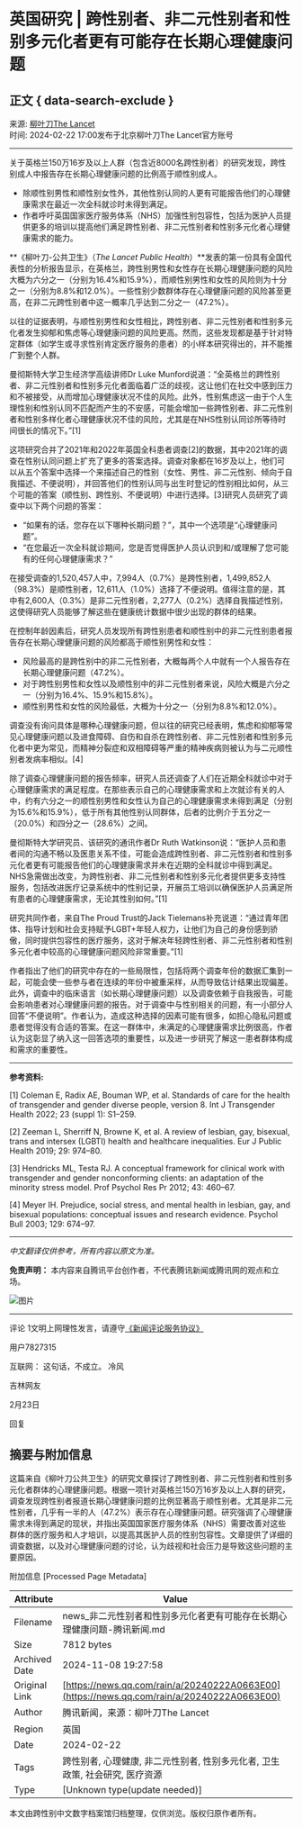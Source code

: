 # 英国研究 | 跨性别者、非二元性别者和性别多元化者更有可能存在长期心理健康问题

## 正文 { data-search-exclude }


来源: [柳叶刀The Lancet](https://news.qq.com/omn/author/8QMd33tb6YwUvDvc)  
时间: 2024-02-22 17:00发布于北京柳叶刀The Lancet官方账号

---

关于英格兰150万16岁及以上人群（包含近8000名跨性别者）的研究发现，跨性别成人中报告存在长期心理健康问题的比例高于顺性别成人。

- 除顺性别男性和顺性别女性外，其他性别认同的人更有可能报告他们的心理健康需求在最近一次全科就诊时未得到满足。
- 作者呼吁英国国家医疗服务体系（NHS）加强性别包容性，包括为医护人员提供更多的培训以提高他们满足跨性别者、非二元性别者和性别多元化者心理健康需求的能力。

**《柳叶刀-公共卫生》（_The Lancet Public Health_）**发表的第一份具有全国代表性的分析报告显示，在英格兰，跨性别男性和女性存在长期心理健康问题的风险大概为六分之一（分别为16.4%和15.9%），而顺性别男性和女性的风险则为十分之一（分别为8.8%和12.0%）。一些性别少数群体存在心理健康问题的风险甚至更高，在非二元跨性别者中这一概率几乎达到二分之一（47.2%）。

以往的证据表明，与顺性别男性和女性相比，跨性别者、非二元性别者和性别多元化者发生抑郁和焦虑等心理健康问题的风险更高。然而，这些发现都是基于针对特定群体（如学生或寻求性别肯定医疗服务的患者）的小样本研究得出的，并不能推广到整个人群。

曼彻斯特大学卫生经济学高级讲师Dr Luke Munford说道：“全英格兰的跨性别者、非二元性别者和性别多元化者面临着广泛的歧视，这让他们在社交中感到压力和不被接受，从而增加心理健康状况不佳的风险。此外，性别焦虑这一由于个人生理性别和性别认同不匹配而产生的不安感，可能会增加一些跨性别者、非二元性别者和性别多样化者心理健康状况不佳的风险，尤其是在NHS性别认同诊所等待时间很长的情况下。”\[1\]

这项研究合并了2021年和2022年英国全科患者调查\[2\]的数据，其中2021年的调查在性别认同问题上扩充了更多的答案选择。调查对象都在16岁及以上，他们可以从五个答案中选择一个来描述自己的性别（女性、男性、非二元性别、倾向于自我描述、不便说明），并回答他们的性别认同与出生时登记的性别相比如何，从三个可能的答案（顺性别、跨性别、不便说明）中进行选择。\[3\]研究人员研究了调查中以下两个问题的答案：

- “如果有的话，您存在以下哪种长期问题？”，其中一个选项是“心理健康问题”。
- “在您最近一次全科就诊期间，您是否觉得医护人员认识到和/或理解了您可能有的任何心理健康需求？”

在接受调查的1,520,457人中，7,994人（0.7%）是跨性别者，1,499,852人（98.3%）是顺性别者，12,611人（1.0%）选择了不便说明。值得注意的是，其中有2,600人（0.3%）是非二元性别者，2,277人（0.2%）选择自我描述性别，这使得研究人员能够了解这些在健康统计数据中很少出现的群体的结果。

在控制年龄因素后，研究人员发现所有跨性别患者和顺性别中的非二元性别患者报告存在长期心理健康问题的风险都高于顺性别男性和女性：

- 风险最高的是跨性别中的非二元性别者，大概每两个人中就有一个人报告存在长期心理健康问题（47.2%）。
- 对于跨性别男性和女性以及顺性别中的非二元性别者来说，风险大概是六分之一（分别为16.4%、15.9%和15.8%）。
- 顺性别男性和女性的风险最低，大概为十分之一（分别为8.8%和12.0%）。

调查没有询问具体是哪种心理健康问题，但以往的研究已经表明，焦虑和抑郁等常见心理健康问题以及进食障碍、自伤和自杀在跨性别者、非二元性别者和性别多元化者中更为常见，而精神分裂症和双相障碍等严重的精神疾病则被认为与二元顺性别者发病率相似。\[4\]

除了调查心理健康问题的报告频率，研究人员还调查了人们在近期全科就诊中对于心理健康需求的满足程度。在那些表示自己的心理健康需求和上次就诊有关的人中，约有六分之一的顺性别男性和女性认为自己的心理健康需求未得到满足（分别为15.6%和15.9%），低于所有其他性别认同群体，后者的比例介于五分之一（20.0%）和四分之一（28.6%）之间。

曼彻斯特大学研究员、该研究的通讯作者Dr Ruth Watkinson说：“医护人员和患者间的沟通不畅以及医患关系不佳，可能会造成跨性别者、非二元性别者和性别多元化者更有可能报告他们的心理健康需求并未在近期的全科就诊中得到满足。NHS急需做出改变，为跨性别者、非二元性别者和性别多元化者提供更多支持性服务，包括改进医疗记录系统中的性别记录，开展员工培训以确保医护人员满足所有患者的心理健康需求，无论其性别如何。”\[1\]

研究共同作者，来自The Proud Trust的Jack Tielemans补充说道：“通过青年团体、指导计划和社会支持赋予LGBT+年轻人权力，让他们为自己的身份感到骄傲，同时提供包容性的医疗服务，这对于解决年轻跨性别者、非二元性别者和性别多元化者中较高的心理健康问题风险非常重要。”\[1\]

作者指出了他们的研究中存在的一些局限性，包括将两个调查年份的数据汇集到一起，可能会使一些参与者在连续的年份中被重采样，从而导致估计结果出现偏差。此外，调查中的临床语言（如长期心理健康问题）以及调查依赖于自我报告，可能会影响患者对心理健康问题的报告。对于调查中与性别相关的问题，有一小部分人回答“不便说明”。作者认为，造成这种选择的因素可能有很多，如担心隐私问题或患者觉得没有合适的答案。在这一群体中，未满足的心理健康需求比例很高，作者认为这彰显了纳入这一回答选项的重要性，以及进一步研究了解这一患者群体构成和需求的重要性。

---

**参考资料:**

\[1\] Coleman E, Radix AE, Bouman WP, et al. Standards of care for the health of transgender and gender diverse people, version 8. Int J Transgender Health 2022; 23 (suppl 1): S1–259.

\[2\] Zeeman L, Sherriff N, Browne K, et al. A review of lesbian, gay, bisexual, trans and intersex (LGBTI) health and healthcare inequalities. Eur J Public Health 2019; 29: 974–80.

\[3\] Hendricks ML, Testa RJ. A conceptual framework for clinical work with transgender and gender nonconforming clients: an adaptation of the minority stress model. Prof Psychol Res Pr 2012; 43: 460–67.

\[4\] Meyer IH. Prejudice, social stress, and mental health in lesbian, gay, and bisexual populations: conceptual issues and research evidence. Psychol Bull 2003; 129: 674–97.

---

_中文翻译仅供参考，所有内容以原文为准。_

**免责声明：** 本内容来自腾讯平台创作者，不代表腾讯新闻或腾讯网的观点和立场。

![图片](https://inews.gtimg.com/newsapp_bt/0/1012205723968_6694/0)

---

评论 1文明上网理性发言，请遵守[《新闻评论服务协议》](https://new.qq.com/static/coralinfo.htm)

用户7827315

互联网： 这句话，不成立。 冷风

吉林网友

2月23日

回复

## 摘要与附加信息

<!-- tcd_abstract -->
这篇来自《柳叶刀公共卫生》的研究文章探讨了跨性别者、非二元性别者和性别多元化者群体的心理健康问题。根据一项针对英格兰150万16岁及以上人群的研究，调查发现跨性别者报道长期心理健康问题的比例显著高于顺性别者。尤其是非二元性别者，几乎有一半的人（47.2%）表示存在心理健康问题。研究强调了心理健康需求未得到满足的现状，并指出英国国家医疗服务体系（NHS）需要改善对这些群体的医疗服务和人才培训，以提高其医护人员的性别包容性。文章提供了详细的调查数据，以及对心理健康问题的讨论，认为歧视和社会压力是导致这些问题的主要原因。
<!-- tcd_abstract_end -->

附加信息 [Processed Page Metadata]

| Attribute       | Value                                  |
|-----------------|----------------------------------------|
| Filename        | news_非二元性别者和性别多元化者更有可能存在长期心理健康问题-腾讯新闻.md                             |
| Size            | 7812 bytes                           |
| Archived Date   | 2024-11-08 19:27:58                             |
| Original Link   | [https://news.qq.com/rain/a/20240222A0663E00](https://news.qq.com/rain/a/20240222A0663E00)                       |
| Author          | 腾讯新闻，来源：柳叶刀The Lancet                               |
| Region          | 英国                               |
| Date            | 2024-02-22                                 |
| Tags            | 跨性别者, 心理健康, 非二元性别者, 性别多元化者, 卫生政策, 社会研究, 医疗资源                                 |
| Type            | [Unknown type(update needed)]                                 |
<!-- tcd_table_end -->

本文由跨性别中文数字档案馆归档整理，仅供浏览。版权归原作者所有。
